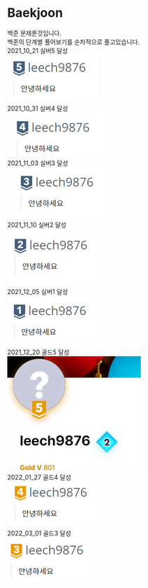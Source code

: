 # Baekjoon
백준 문제푼것입니다.  
백준의 단계별 풀어보기를 순차적으로 풀고있습니다.  
2021_10_21 실버5 달성  
![silver5](https://github.com/hegunhee/Baekjoon/blob/master/img/silver5.PNG)  
2021_10_31 실버4 달성  
![silver4](https://github.com/hegunhee/Baekjoon/blob/master/img/silver4.PNG)  
2021_11_03 실버3 달성  
![silver3](https://github.com/hegunhee/Baekjoon/blob/master/img/silver3.PNG)  
2021_11_10 실버2 달성  
![silver2](https://github.com/hegunhee/Baekjoon/blob/master/img/silver2.PNG)  
2021_12_05 실버1 달성  
![silver1](https://github.com/hegunhee/Baekjoon/blob/master/img/silver1.PNG)  
2021_12_20 골드5 달성  
![gold5](https://github.com/hegunhee/Baekjoon/blob/master/img/gold5.PNG)  
2022_01_27 골드4 달성  
![gold4](https://github.com/hegunhee/Baekjoon/blob/master/img/gold4.PNG)  
2022_03_01 골드3 달성  
![gold4](https://github.com/hegunhee/Baekjoon/blob/master/img/gold3.PNG)  
